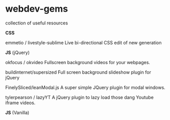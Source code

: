 # webdev-gems
collection of useful resources


**CSS**


emmetio / livestyle-sublime
Live bi-directional CSS edit of new generation



**JS** (jQuery)

okfocus / okvideo
Fullscreen background videos for your webpages.

buildinternet/supersized
Full screen background slideshow plugin for jQuery

FinelySliced/leanModal.js
A super simple JQuery plugin for modal windows. 

tylerpearson / lazyYT
A jQuery plugin to lazy load those dang Youtube iframe videos.




**JS** (Vanilla)
